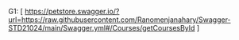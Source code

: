 G1: [ https://petstore.swagger.io/?url=https://raw.githubusercontent.com/Ranomenjanahary/Swagger-STD21024/main/Swagger.yml#/Courses/getCoursesById ]
